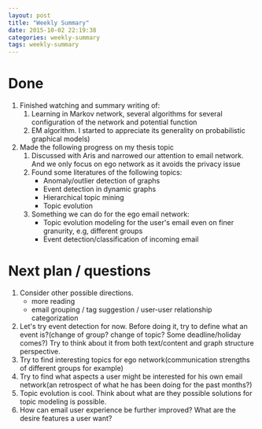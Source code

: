 ```yaml
---
layout: post
title: "Weekly Summary"
date: 2015-10-02 22:19:38
categories: weekly-summary
tags: weekly-summary
---
```



# Done

1. Finished watching and summary writing of:
   1. Learning in Markov network, several algorithms for several configuration of the network and potential function
   2. EM algorithm. I started to appreciate its generality on probabilistic graphical models)
2. Made the following progress on my thesis topic
   1. Discussed with Aris and narrowed our attention to email network. And we only focus on ego network as it avoids the privacy issue
   2. Found some literatures of the following topics:
      - Anomaly/outlier detection of graphs
	  - Event detection in dynamic graphs
	  - Hierarchical topic mining
	  - Topic evolution
   3. Something we can do for the ego email network:
      - Topic evolution modeling for the user's email even on finer granurity, e.g, different groups
	  - Event detection/classification of incoming email


# Next plan / questions

1. Consider other possible directions.
   - more reading
   - email grouping / tag suggestion / user-user relationship categorization
2. Let's try event detection for now. Before doing it, try to define what an event is?(change of group? change of topic? Some deadline/holiday comes?) Try to think about it from both text/content and graph structure perspective.
3. Try to find interesting topics for ego network(communication strengths of different groups for example)
4. Try to find what aspects a user might be interested for his own email network(an retrospect of what he has been doing for the past months?)
5. Topic evolution is cool. Think about what are they possible solutions for topic modeling is possible.
6. How can email user experience be further improved? What are the desire features a user want?
  
